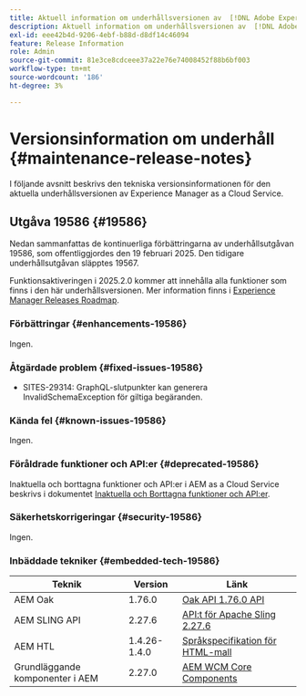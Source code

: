 ```yaml
---
title: Aktuell information om underhållsversionen av  [!DNL Adobe Experience Manager] as a Cloud Service.
description: Aktuell information om underhållsversionen av  [!DNL Adobe Experience Manager] as a Cloud Service.
exl-id: eee42b4d-9206-4ebf-b88d-d8df14c46094
feature: Release Information
role: Admin
source-git-commit: 81e3ce8cdceee37a22e76e74008452f88b6bf003
workflow-type: tm+mt
source-wordcount: '186'
ht-degree: 3%

---
```



# Versionsinformation om underhåll {#maintenance-release-notes}

I följande avsnitt beskrivs den tekniska versionsinformationen för den aktuella underhållsversionen av Experience Manager as a Cloud Service.

## Utgåva 19586 {#19586}

Nedan sammanfattas de kontinuerliga förbättringarna av underhållsutgåvan 19586, som offentliggjordes den 19 februari 2025. Den tidigare underhållsutgåvan släpptes 19567.

Funktionsaktiveringen i 2025.2.0 kommer att innehålla alla funktioner som finns i den här underhållsversionen. Mer information finns i [Experience Manager Releases Roadmap](https://experienceleague.adobe.com/en/docs/experience-manager-release-information/aem-release-updates/update-releases-roadmap).

### Förbättringar {#enhancements-19586}

Ingen.

### Åtgärdade problem {#fixed-issues-19586}

* SITES-29314: GraphQL-slutpunkter kan generera InvalidSchemaException för giltiga begäranden.

### Kända fel {#known-issues-19586}

Ingen.

### Föråldrade funktioner och API:er {#deprecated-19586}

Inaktuella och borttagna funktioner och API:er i AEM as a Cloud Service beskrivs i dokumentet [Inaktuella och Borttagna funktioner och API:er](/help/release-notes/deprecated-removed-features.md).

### Säkerhetskorrigeringar {#security-19586}

Ingen.

### Inbäddade tekniker {#embedded-tech-19586}

| Teknik | Version | Länk |
|---|--------------|-------------------------------------------------------------------------------------------------------------------|
| AEM Oak | 1.76.0 | [Oak API 1.76.0 API](https://www.javadoc.io/doc/org.apache.jackrabbit/oak-api/1.76.0/index.html) |
| AEM SLING API | 2.27.6 | [API:t för Apache Sling 2.27.6 ](https://www.javadoc.io/doc/org.apache.sling/org.apache.sling.api/latest/index.html) |
| AEM HTL | 1.4.26-1.4.0 | [Språkspecifikation för HTML-mall](https://github.com/adobe/htl-spec) |
| Grundläggande komponenter i AEM | 2.27.0 | [AEM WCM Core Components](https://github.com/adobe/aem-core-wcm-components) |
